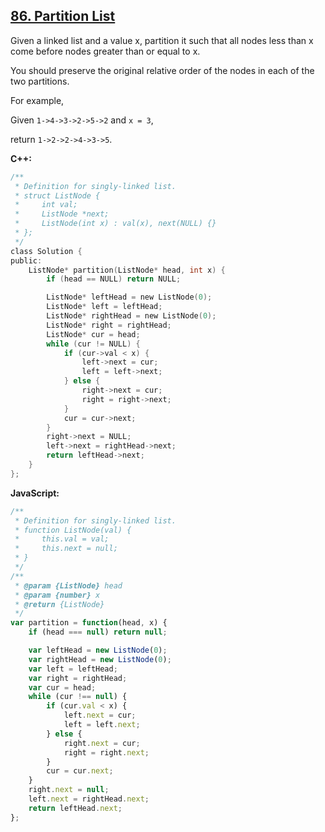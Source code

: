 ## [86. Partition List](https://leetcode.com/problems/partition-list/?tab=Description)

Given a linked list and a value x, partition it such that all nodes less than x come before nodes greater than or equal to x.

You should preserve the original relative order of the nodes in each of the two partitions.

For example,

Given `1->4->3->2->5->2` and `x = 3`,

return `1->2->2->4->3->5`.

**C++:**
```c
/**
 * Definition for singly-linked list.
 * struct ListNode {
 *     int val;
 *     ListNode *next;
 *     ListNode(int x) : val(x), next(NULL) {}
 * };
 */
class Solution {
public:
    ListNode* partition(ListNode* head, int x) {
        if (head == NULL) return NULL;

        ListNode* leftHead = new ListNode(0);
        ListNode* left = leftHead;
        ListNode* rightHead = new ListNode(0);
        ListNode* right = rightHead;
        ListNode* cur = head;
        while (cur != NULL) {
            if (cur->val < x) {
                left->next = cur;
                left = left->next;
            } else {
                right->next = cur;
                right = right->next;
            }
            cur = cur->next;
        }
        right->next = NULL;
        left->next = rightHead->next;
        return leftHead->next;
    }
};
```

**JavaScript:**
```js
/**
 * Definition for singly-linked list.
 * function ListNode(val) {
 *     this.val = val;
 *     this.next = null;
 * }
 */
/**
 * @param {ListNode} head
 * @param {number} x
 * @return {ListNode}
 */
var partition = function(head, x) {
    if (head === null) return null;

    var leftHead = new ListNode(0);
    var rightHead = new ListNode(0);
    var left = leftHead;
    var right = rightHead;
    var cur = head;
    while (cur !== null) {
        if (cur.val < x) {
            left.next = cur;
            left = left.next;
        } else {
            right.next = cur;
            right = right.next;
        }
        cur = cur.next;
    }
    right.next = null;
    left.next = rightHead.next;
    return leftHead.next;
};
```